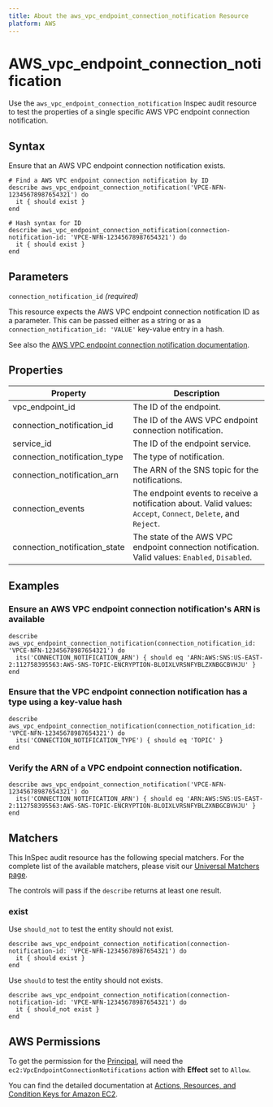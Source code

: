 ```yaml
---
title: About the aws_vpc_endpoint_connection_notification Resource
platform: AWS
---
```


# AWS\_vpc\_endpoint\_connection\_notification

Use the `aws_vpc_endpoint_connection_notification` Inspec audit resource to test the properties of a single specific AWS VPC endpoint connection notification.

## Syntax

Ensure that an AWS VPC endpoint connection notification exists.

    # Find a AWS VPC endpoint connection notification by ID
    describe aws_vpc_endpoint_connection_notification('VPCE-NFN-12345678987654321') do
      it { should exist }
    end

    # Hash syntax for ID
    describe aws_vpc_endpoint_connection_notification(connection-notification-id: 'VPCE-NFN-12345678987654321') do
      it { should exist }
    end

## Parameters

`connection_notification_id` _(required)_

This resource expects the AWS VPC endpoint connection notification ID as a parameter.
This can be passed either as a string or as a `connection_notification_id: 'VALUE'` key-value entry in a hash.

See also the [AWS VPC endpoint connection notification documentation](https://docs.AWS.amazon.com/AWSCloudFormation/latest/UserGuide/AWS-resource-ec2-vpcendpointconnectionnotification.html).

## Properties

|Property                                   | Description|
| ---                                       | --- |
|vpc_endpoint_id                            | The ID of the endpoint. |
|connection_notification_id                 | The ID of the AWS VPC endpoint connection notification. |
|service_id                                 | The ID of the endpoint service. |
|connection_notification_type               | The type of notification.|
|connection_notification_arn                | The ARN of the SNS topic for the notifications. |
|connection_events                          | The endpoint events to receive a notification about. Valid values: `Accept`, `Connect`, `Delete`, and `Reject`.  |
|connection_notification_state              | The state of the AWS VPC endpoint connection notification. Valid values: `Enabled`, `Disabled`. |

## Examples

### Ensure an AWS VPC endpoint connection notification's ARN is available

    describe aws_vpc_endpoint_connection_notification(connection_notification_id: 'VPCE-NFN-12345678987654321') do
      its('CONNECTION_NOTIFICATION_ARN') { should eq 'ARN:AWS:SNS:US-EAST-2:112758395563:AWS-SNS-TOPIC-ENCRYPTION-BLOIXLVRSNFYBLZXNBGCBVHJU' }
    end

### Ensure that the VPC endpoint connection notification has a type using a key-value hash

    describe aws_vpc_endpoint_connection_notification(connection_notification_id: 'VPCE-NFN-12345678987654321') do
      its('CONNECTION_NOTIFICATION_TYPE') { should eq 'TOPIC' }
    end

### Verify the ARN of a VPC endpoint connection notification.

    describe aws_vpc_endpoint_connection_notification('VPCE-NFN-12345678987654321') do
      its('CONNECTION_NOTIFICATION_ARN') { should eq 'ARN:AWS:SNS:US-EAST-2:112758395563:AWS-SNS-TOPIC-ENCRYPTION-BLOIXLVRSNFYBLZXNBGCBVHJU' }
    end

## Matchers

This InSpec audit resource has the following special matchers. For the complete list of the available matchers, please visit our [Universal Matchers page](https://www.inspec.io/docs/reference/matchers/).

The controls will pass if the `describe` returns at least one result.

### exist

Use `should_not` to test the entity should not exist.

    describe aws_vpc_endpoint_connection_notification(connection-notification-id: 'VPCE-NFN-12345678987654321') do
      it { should exist }
    end

Use `should` to test the entity should not exists.

    describe aws_vpc_endpoint_connection_notification(connection-notification-id: 'VPCE-NFN-12345678987654321') do
      it { should_not exist }
    end

## AWS Permissions

To get the permission for the [Principal](https://docs.aws.amazon.com/IAM/latest/UserGuide/intro-structure.html#intro-structure-principal), will need the `ec2:VpcEndpointConnectionNotifications` action with **Effect** set to `Allow`.

You can find the detailed documentation at [Actions, Resources, and Condition Keys for Amazon EC2](https://docs.AWS.amazon.com/IAM/latest/UserGuide/list_amazonec2.html).
